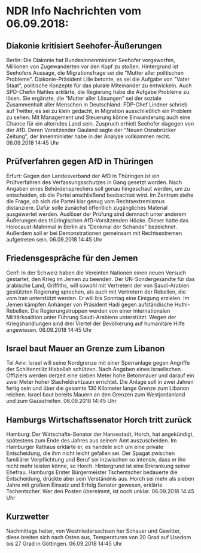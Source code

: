 # NDR Info Nachrichten vom 06.09.2018:


## Diakonie kritisiert Seehofer-Äußerungen
Berlin:	Die Diakonie hat Bundesinnenminister Seehofer vorgeworfen, Millionen von Zugewanderten vor den Kopf zu stoßen. Hintergrund ist Seehofers Aussage, die Migrationsfrage sei die "Mutter aller politischen Probleme". Diakonie-Präsident Lilie betonte, es sei die Aufgabe von "Vater Staat", politische Konzepte für das plurale Miteinander zu entwickeln. Auch SPD-Chefin Nahles erklärte, die Regierung habe die Aufgabe Probleme zu lösen. Sie ergänzte, die "Mutter aller Lösungen" sei der soziale Zusammenhalt aller Menschen in Deutschland. FDP-Chef Lindner schrieb auf Twitter, es sei zu klein gedacht, in Migration ausschließlich ein Problem zu sehen. Mit Management und Steuerung könne Einwanderung auch eine Chance für ein alterndes Land sein. Zuspruch erhielt Seehofer dagegen von der AfD. Deren Vorsitzender Gauland sagte der "Neuen Osnabrücker Zeitung", der Innenminister habe in der Analyse vollkommen recht. 06.09.2018 14:45 Uhr 

## Prüfverfahren gegen AfD in Thüringen
Erfurt: Gegen den Landesverband der AfD in Thüringen ist ein Prüfverfahren des Verfassungsschutzes in Gang gesetzt worden. Nach Angaben eines Behördensprechers soll genau hingeschaut werden, um zu entscheiden, ob die Partei anschließend beobachtet wird. Im Zentrum stehe die Frage, ob sich die Partei klar genug vom Rechtsextremismus distanziere. Dafür solle zunächst öffentlich zugängliches Material ausgewertet werden. Auslöser der Prüfung sind demnach unter anderem Äußerungen des thüringischen AfD-Vorsitzenden Höcke. Dieser hatte das Holocaust-Mahnmal in Berlin als "Denkmal der Schande" bezeichnet. Außerdem soll er bei Demonstrationen gemeinsam mit Rechtsextremen aufgetreten sein. 06.09.2018 14:45 Uhr 

## Friedensgespräche für den Jemen
Genf: In der Schweiz haben die Vereinten Nationen einen neuen Versuch gestartet, den Krieg im Jemen zu beenden. Der UN-Sondergesandte für das arabische Land, Griffiths, will sowohl mit Vertretern der von Saudi-Arabien gestützten Regierung sprechen, als auch mit Vertretern der Rebellen, die vom Iran unterstützt werden. Er will bis Sonntag eine Einigung erzielen. Im Jemen kämpfen Anhänger von Präsident Hadi gegen aufständische Huthi-Rebellen. Die Regierungstruppen werden von einer internationalen Militärkoalition unter Führung Saudi-Arabiens unterstützt. Wegen der Kriegshandlungen sind drei Viertel der Bevölkerung auf humanitäre Hilfe angewiesen. 06.09.2018 14:45 Uhr 

## Israel baut Mauer an Grenze zum Libanon
Tel Aviv: Israel will seine Nordgrenze mit einer Sperranlage gegen Angriffe der Schiitenmiliz Hisbollah schützen. Nach Angaben eines israelischen Offiziers werden derzeit eine sieben Meter hohe Betonmauer und darauf ein zwei Meter hoher Stacheldrahtzaun errichtet. Die Anlage soll in zwei Jahren fertig sein und über die gesamte 130 Kilometer lange Grenze zum Libanon reichen. Israel baut bereits Mauern an den Grenzen zum Westjordanland und zum Gazastreifen. 06.09.2018 14:45 Uhr 

## Hamburgs Wirtschaftssenator Horch tritt zurück
Hamburg: Der Wirtschafts-Senator der Hansestadt, Horch, hat angekündigt, spätestens zum Ende des Jahres aus seinem Amt auszuscheiden. Im Hamburger Rathaus erklärte er, es handele sich um eine private Entscheidung, die ihm nicht leicht gefallen sei. Der Spagat zwischen familiärer Verpflichtung und Beruf sei inzwischen so intensiv, dass er ihn nicht mehr leisten könne, so Horch. Hintergrund ist eine Erkrankung seiner Ehefrau. Hamburgs Erster Bürgermeister Tschentscher bedauerte die Entscheidung, drückte aber sein Verständnis aus. Horch sei mehr als sieben Jahre mit großem Einsatz und Erfolg Senator gewesen, erklärte Tschentscher. Wer den Posten übernimmt, ist noch unklar. 06.09.2018 14:45 Uhr 

## Kurzwetter
Nachmittags heiter, von Westniedersachsen her Schauer und Gewitter, diese breiten sich nach Osten aus, Temperaturen von 20 Grad auf Usedom bis 27 Grad in Göttingen. 06.09.2018 14:45 Uhr 
